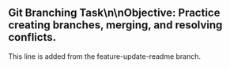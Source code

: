 ## Git Branching Task\n\nObjective: Practice creating branches, merging, and resolving conflicts.
This line is added from the feature-update-readme branch.
